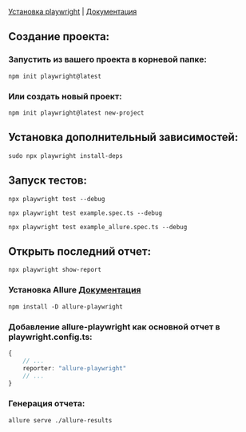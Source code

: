 [Установка playwright](https://www.npmjs.com/package/playwright) | [Документация](https://playwright.dev/docs/intro)

## Создание проекта:
### Запустить из вашего проекта в корневой папке:
`npm init playwright@latest`
### Или создать новый проект:
`npm init playwright@latest new-project`

## Установка дополнительный зависимостей:
`sudo npx playwright install-deps`

## Запуск тестов:
`npx playwright test --debug`

`npx playwright test example.spec.ts --debug`

`npx playwright test example_allure.spec.ts --debug`
## Открыть последний отчет:
`npx playwright show-report`

### Установка Allure [Документация](https://www.npmjs.com/package/allure-playwright)
`npm install -D allure-playwright`
### Добавление allure-playwright как основной отчет в playwright.config.ts:
```typescript
{ 
    // ...
    reporter: "allure-playwright"
    // ...
}
```
### Генерация отчета:
`allure serve ./allure-results`